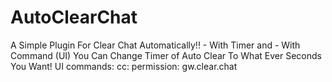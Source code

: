 # AutoClearChat
A Simple Plugin For Clear Chat Automatically!!  - With Timer and - With Command (UI)  You Can Change Timer of Auto Clear To What Ever Seconds You Want! UI commands:
 cc:
  permission: gw.clear.chat
